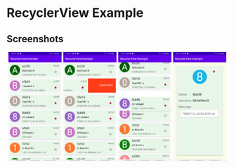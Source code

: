 # RecyclerView Example

## Screenshots
<p align="center">
<img src="/screenshots/Screenshot_20220219-001435_RecyclerView Example.jpg" width="24%" title="Generated image avatar from the first letter of a username"/>
<img src="/screenshots/Screenshot_20220219-001447_RecyclerView Example.jpg" width="24%" title="Swipe left "/>
<img src="/screenshots/Screenshot_20220219-001512_RecyclerView Example.jpg " width="24%" title="Drag"/>
<img src="/screenshots/Screenshot_20220219-001524_RecyclerView Example.jpg " width="24%" title="Details"/>
</p>

